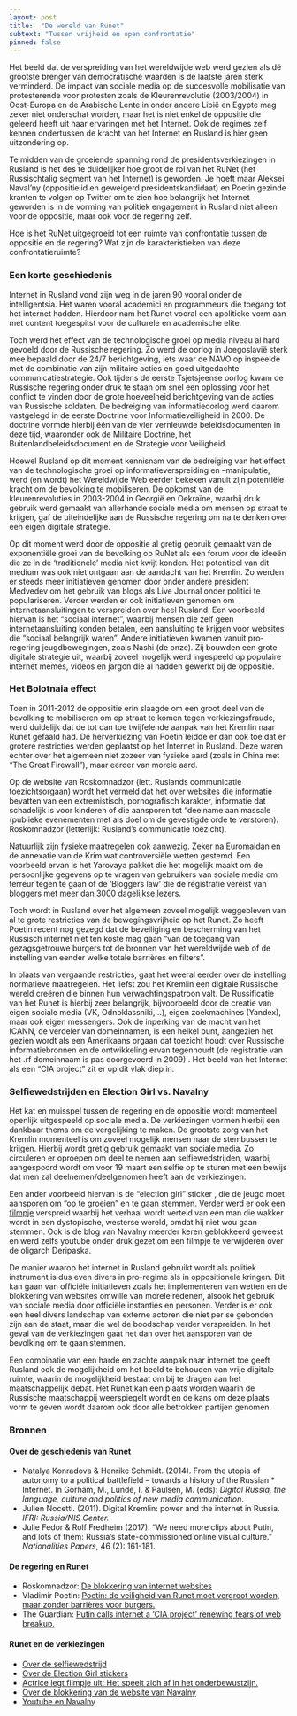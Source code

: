 ```yaml
---
layout: post
title:  "De wereld van Runet"
subtext: "Tussen vrijheid en open confrontatie"
pinned: false
---
```


Het beeld dat de verspreiding van het wereldwijde web werd gezien als dé grootste brenger van democratische waarden is de laatste jaren sterk verminderd. De impact van sociale media op de succesvolle mobilisatie van protesterende voor protesten zoals de Kleurenrevolutie (2003/2004) in Oost-Europa en de Arabische Lente in onder andere Libië en Egypte mag zeker niet onderschat worden, maar het is niet enkel de oppositie die geleerd heeft uit haar ervaringen met het Internet. Ook de regimes zelf kennen ondertussen de kracht van het Internet en Rusland is hier geen uitzondering op.

Te midden van de groeiende spanning rond de presidentsverkiezingen in Rusland is het des te duidelijker hoe groot de rol van het RuNet (het Russischtalig segment van het Internet) is geworden. Je hoeft maar Aleksei Naval’ny (oppositielid en geweigerd presidentskandidaat) en Poetin gezinde kranten te volgen op Twitter om te zien hoe belangrijk het Internet geworden is in de vorming van politiek engagement in Rusland niet alleen voor de oppositie, maar ook voor de regering zelf. 

Hoe is het RuNet uitgegroeid tot een ruimte van confrontatie tussen de oppositie en de regering? Wat zijn de karakteristieken van deze confrontatieruimte?

### Een korte geschiedenis
Internet in Rusland vond zijn weg in de jaren 90 vooral onder de intelligentsia. Het waren vooral academici en programmeurs die toegang tot het internet hadden. Hierdoor nam het Runet vooral een apolitieke vorm aan met content toegespitst voor de culturele en academische elite.

Toch werd het effect van de technologische groei op media niveau al hard gevoeld door de Russische regering. Zo werd de oorlog in Joegoslavië sterk mee bepaald door de 24/7 berichtgeving, iets waar de NAVO op inspeelde met de combinatie van zijn militaire acties en goed uitgedachte communicatiestrategie. Ook tijdens de eerste Tsjetsjeense oorlog kwam de Russische regering onder druk te staan om snel een oplossing voor het conflict te vinden door de grote hoeveelheid berichtgeving van de acties van Russische soldaten. De bedreiging van informatieoorlog werd daarom vastgelegd in de eerste Doctrine voor Informatieveiligheid in 2000. De doctrine vormde hierbij één van de vier vernieuwde beleidsdocumenten in deze tijd, waaronder ook de Militaire Doctrine, het Buitenlandbeleidsdocument en de Strategie voor Veiligheid.

Hoewel Rusland op dit moment kennisnam van de bedreiging van het effect van de technologische groei op informatieverspreiding en –manipulatie, werd (en wordt) het Wereldwijde Web eerder bekeken vanuit zijn potentiële kracht om de bevolking te mobiliseren. De opkomst van de kleurenrevoluties in 2003-2004 in Georgië en Oekraïne, waarbij druk gebruik werd gemaakt van allerhande sociale media om mensen op straat te krijgen, gaf de uiteindelijke aan de Russische regering om na te denken over een eigen digitale strategie.

Op dit moment werd door de oppositie al gretig gebruik gemaakt van de exponentiële groei van de bevolking op RuNet als een forum voor de ideeën die ze in de ‘traditionele’ media niet kwijt konden. Het potentieel van dit medium was ook niet ontgaan aan de aandacht van het Kremlin. Zo werden er steeds meer initiatieven genomen door onder andere president Medvedev om het gebruik van blogs als Live Journal onder politici te populariseren. Verder werden er ook initiatieven genomen om internetaansluitingen te verspreiden over heel Rusland. Een voorbeeld hiervan is het “sociaal internet”, waarbij mensen die zelf geen internetaansluiting konden betalen, een aansluiting te krijgen voor websites die “sociaal belangrijk waren”.  Andere initiatieven kwamen vanuit pro-regering jeugdbewegingen, zoals Nashi (de onze). Zij bouwden een grote digitale strategie uit, waarbij zoveel mogelijk werd ingespeeld op populaire internet memes, videos en jargon die al hadden gewerkt bij de oppositie. 

### Het Bolotnaia effect
Toen in 2011-2012 de oppositie erin slaagde om een groot deel van de bevolking te mobiliseren om op straat te komen tegen verkiezingsfraude, werd duidelijk dat de tot dan toe twijfelende aanpak van het Kremlin naar Runet gefaald had. De herverkiezing van Poetin leidde er dan ook toe dat er grotere restricties werden geplaatst op het Internet in Rusland. Deze waren echter over het algemeen niet zozeer van fysieke aard (zoals in China met “The Great Firewall”), maar eerder van morele aard.

Op de website van Roskomnadzor (lett. Ruslands communicatie toezichtsorgaan) wordt het vermeld dat het over websites die informatie bevatten van een extremistisch, pornografisch karakter, informatie dat schadelijk is voor kinderen of die aansporen tot “deelname aan massale (publieke evenementen met als doel om de gevestigde orde te verstoren).  Roskomnadzor (letterlijk: Rusland’s communicatie toezicht). 

Natuurlijk zijn fysieke maatregelen ook aanwezig. Zeker na Euromaidan en de annexatie van de Krim wat controversiële wetten gestemd. Een voorbeeld ervan is het Yarovaya pakket die het mogelijk maakt om de persoonlijke gegevens op te vragen van gebruikers van sociale media om terreur tegen te gaan of de ‘Bloggers law’ die de registratie vereist van bloggers met meer dan 3000 dagelijkse lezers.

Toch wordt in Rusland over het algemeen zoveel mogelijk weggebleven van al te grote restricties van de bewegingsvrijheid op het Runet. Zo heeft Poetin recent nog gezegd dat de beveiliging en bescherming van het Russisch internet niet ten koste mag gaan “van de toegang van gezagsgetrouwe burgers tot de bronnen van het wereldwijde web of de instelling van eender welke totale barrières en filters”.

In plaats van vergaande restricties, gaat het weeral eerder over de instelling normatieve maatregelen. Het liefst zou het Kremlin een digitale Russische wereld creëren die binnen hun verwachtingspatroon valt. De Russificatie van het Runet is hierbij zeer belangrijk, bijvoorbeeld door de creatie van eigen sociale media (VK, Odnoklassniki,…), eigen zoekmachines (Yandex), maar ook eigen messengers. Ook de inperking van de macht van het ICANN, de verdeler van domeinnamen, is een heikel punt, aangezien het gezien wordt als een Amerikaans orgaan dat toezicht houdt over Russische informatiebronnen en de ontwikkeling ervan tegenhoudt (de registratie van het .rf domeinnaam is pas doorgevoerd in 2009) . Het beeld van het Internet als een “CIA project” zit er op dit vlak diep in. 

### Selfiewedstrijden en Election Girl vs. Navalny
Het kat en muisspel tussen de regering en de oppositie wordt momenteel openlijk uitgespeeld op sociale media. De verkiezingen vormen hierbij een dankbaar thema om de vergelijking te maken. De grootste zorg van het Kremlin momenteel is om zoveel mogelijk mensen naar de stembussen te krijgen. Hierbij wordt gretig gebruik gemaakt van sociale media. Zo circuleren er oproepen  om deel te nemen aan selfiewedstrijden, waarbij aangespoord wordt om voor 19 maart een selfie op te sturen met een bewijs dat men zal deelnemen/deelgenomen heeft aan de verkiezingen.

Een ander voorbeeld hiervan is de “election girl” sticker , die de jeugd moet aansporen om “op te groeien” en te gaan stemmen. Verder werd er ook een [filmpje](https://www.youtube.com/watch?v=nvUDvd65-Lw) verspreid waarbij het verhaal wordt verteld van een man die wakker wordt in een dystopische, westerse wereld, omdat hij niet wou gaan stemmen. Ook is de blog van Navalny  meerder keren geblokkeerd geweest en werd zelfs youtube  onder druk gezet om een filmpje te verwijderen over de oligarch Deripaska.

De manier waarop het internet in Rusland gebruikt wordt als politiek instrument is dus even divers in pro-regime als in oppositionele kringen. Dit kan gaan van officiële initiatieven zoals het implementeren van wetten en de blokkering van websites omwille van morele redenen, alsook het gebruik van sociale media door officiële instanties en personen. Verder is er ook een heel divers landschap van externe actoren die niet per se gebonden zijn aan de staat, maar die wel de boodschap verder verspreiden. In het geval van de verkiezingen gaat het dan over het aansporen van de bevolking om te gaan stemmen.

Een combinatie van een harde en zachte aanpak naar internet toe geeft Rusland ook de mogelijkheid om het beeld te behouden van vrije digitale ruimte, waarin de mogelijkheid bestaat om bij te dragen aan het maatschappelijk debat. Het Runet kan een plaats worden waarin de Russische maatschappij weerspiegelt wordt en de kans om deze plaats vorm te geven wordt daarom ook door alle betrokken partijen genomen.

### Bronnen

#### Over de geschiedenis van Runet
* Natalya Konradova & Henrike Schmidt. (2014). From the utopia of autonomy to a political battlefield – towards a history of the Russian * Internet. In Gorham, M., Lunde, I. & Paulsen, M. (eds): *Digital Russia, the language, culture and politics of new media communication*. 
* Julien Nocetti. (2011). Digital Kremlin: power and the internet in Russia. *IFRI: Russia/NIS Center.*
* Julie Fedor & Rolf Fredheim (2017). “We need more clips about Putin, and lots of them: Russia’s state-commissioned online visual culture.” *Nationalities Papers*, 46 (2): 161-181.

#### De regering en Runet
* Roskomnadzor: [De blokkering van internet websites](https://rkn.gov.ru/treatments/p459/p750/)
* Vladimir Poetin: [Poetin: de veiligheid van Runet moet vergroot worden, maar zonder barrières voor burgers.](https://www.vesti.ru/doc.html?id=2947627)
* The Guardian: [Putin calls internet a ‘CIA project’ renewing fears of web breakup.](https://www.theguardian.com/world/2014/apr/24/vladimir-putin-web-breakup-internet-cia)

#### Runet en de verkiezingen
* [Over de selfiewedstrijd](https://www.leonidvolkov.ru/p/271/)
* [Over de Election Girl stickers](https://meduza.io/news/2018/02/25/zhurnal-maxim-obvinili-v-plagiate-stikerov-s-prizyvom-priyti-na-vybory)
* [Actrice legt filmpje uit: Het speelt zich af in het onderbewustzijn.](http://www.mk.ru/politics/2018/02/18/aktrisa-obyasnila-rolik-s-geem-pro-vybory-eto-v-podsoznanii.html)
* [Over de blokkering van de website van Navalny](https://meduza.io/news/2018/02/15/glava-shtaba-navalnogo-soobschil-chto-blokirovku-sayta-navalny-com-slomali-bez-osobogo-truda#click=https://t.co/z6O7aWlxRE)
* [Youtube en Navalny](https://www.theguardian.com/world/2018/feb/13/russian-watchdog-orders-youtube-to-remove-navalny-video)
  
